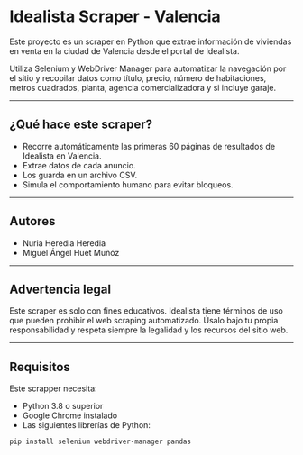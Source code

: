 # Idealista Scraper - Valencia

Este proyecto es un scraper en Python que extrae información de viviendas en venta en la ciudad de Valencia desde el portal de Idealista.

Utiliza Selenium y WebDriver Manager para automatizar la navegación por el sitio y recopilar datos como título, precio, número de habitaciones, metros cuadrados, planta, agencia comercializadora y si incluye garaje.

---

## ¿Qué hace este scraper?

- Recorre automáticamente las primeras 60 páginas de resultados de Idealista en Valencia.  
- Extrae datos de cada anuncio.  
- Los guarda en un archivo CSV.  
- Simula el comportamiento humano para evitar bloqueos.

---

## Autores

- Nuria Heredia Heredia
- Miguel Ángel Huet Muñóz

---

## Advertencia legal
Este scraper es solo con fines educativos. Idealista tiene términos de uso que pueden prohibir el web scraping automatizado. Úsalo bajo tu propia responsabilidad y respeta siempre la legalidad y los recursos del sitio web.

---

## Requisitos

Este scrapper necesita:

- Python 3.8 o superior  
- Google Chrome instalado 
- Las siguientes librerías de Python:

```bash
pip install selenium webdriver-manager pandas


